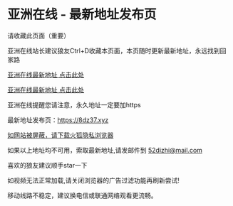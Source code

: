 # 亚洲在线 - 最新地址发布页

请收藏此页面（重要）

亚洲在线站长建议狼友Ctrl+D收藏本页面，本页随时更新最新地址，永远找到回家路

[亚洲在线最新地址 点击此处](https://99w42.xyz)

[亚洲在线最新地址 点击此处](https://99w43.xyz)



亚洲在线提醒您请注意，永久地址一定要加https

最新地址发布页：https://8dz37.xyz

[如网站被屏蔽，请下载火狐隐私浏览器](https://www.firefox.com.cn/)

如果以上地址均不可用，索取最新地址,请发邮件到 <52dizhi@mail.com>

喜欢的狼友建议顺手star一下

如视频无法正常加载,请关闭浏览器的广告过滤功能再刷新尝试!

移动线路不稳定，建议换电信或联通网络观看更流畅。
